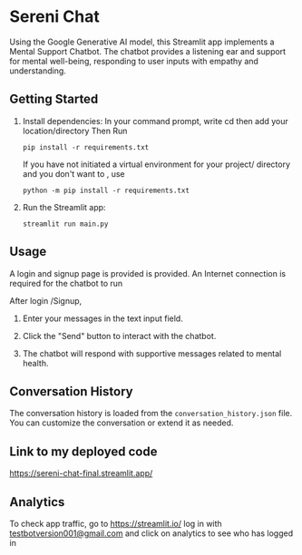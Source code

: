 # Sereni Chat

Using the Google Generative AI model, this Streamlit app implements a Mental Support Chatbot. 
The chatbot provides a listening ear and support for mental well-being, responding to user inputs with empathy and understanding.

## Getting Started

1. Install dependencies:
   In your command prompt, 
   write cd then add your location/directory
   Then Run
   ```
   pip install -r requirements.txt
    ```
   If you have not initiated a virtual environment for your project/ directory and you don't want to , use
   ```
   python -m pip install -r requirements.txt
   ```


3. Run the Streamlit app:

    ```
    streamlit run main.py
    ```

## Usage

A login and signup page is provided is provided.
An Internet connection is required for the chatbot to run

After login /Signup, 

1. Enter your messages in the text input field.

2. Click the "Send" button to interact with the chatbot.

3. The chatbot will respond with supportive messages related to mental health.

## Conversation History

The conversation history is loaded from the `conversation_history.json` file. You can customize the conversation or extend it as needed.

## Link to my deployed code
https://sereni-chat-final.streamlit.app/

## Analytics
To check app traffic, go to https://streamlit.io/ log in with testbotversion001@gmail.com and click on analytics to see who has logged in